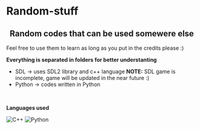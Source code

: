 # Random-stuff
<h2 align="center">Random codes that can be used somewere else</h2>

Feel free to use them to learn as long as you put in the credits please :)


**Everything is separated in folders for better understanting**

- SDL -> uses SDL2 library and c++ language  **NOTE:** SDL game is incomplete, game will be updated in the near future :)
- Python -> codes written in Python


<br>

**Languages used**

![C++](https://img.shields.io/badge/C%2B%2B-00599C?style=for-the-badge&logo=c%2B%2B&logoColor=white)
![Python](https://img.shields.io/badge/Python-14354C?style=for-the-badge&logo=python&logoColor=white)


